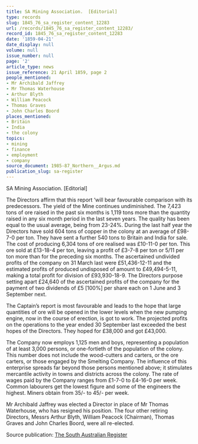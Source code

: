```yaml
---
title: SA Mining Association.  [Editorial]
type: records
slug: 1845_76_sa_register_content_12283
url: /records/1845_76_sa_register_content_12283/
record_id: 1845_76_sa_register_content_12283
date: '1859-04-21'
date_display: null
volume: null
issue_number: null
page: '2'
article_type: news
issue_reference: 21 April 1859, page 2
people_mentioned:
- Mr Archibald Jaffrey
- Mr Thomas Waterhouse
- Arthur Blyth
- William Peacock
- Thomas Graves
- John Charles Boord
places_mentioned:
- Britain
- India
- the colony
topics:
- mining
- finance
- employment
- company
source_document: 1985-87_Northern__Argus.md
publication_slug: sa-register
---
```


SA Mining Association.  [Editorial]

The Directors affirm that this report ‘will bear favourable comparison with its predecessors.  The yield of the Mine continues undiminished.  The 7,423 tons of ore raised in the past six months is 1,119 tons more than the quantity raised in any six month period in the last seven years.  The quality has been equal to the usual average, being from 23-24%.  During the last half year the Directors have sold 604 tons of copper in the colony at an average of £98-7-0 per ton.  They have sent a further 540 tons to Britain and India for sale.  The cost of producing 6,304 tons of ore realised was £10-11-0 per ton.  This ore sold at £13-18-4 per ton, leaving a profit of £3-7-8 per ton or 5/11 per ton more than for the preceding six months.  The ascertained undivided profits of the company on 31 March last were £51,436-12-11 and the estimated profits of produced undisposed of amount to £49,494-5-11, making a total profit for division of £93,930-18-9.  The Directors purpose setting apart £24,640 of the ascertained profits of the company for the payment of two dividends of £5 [100%] per share each on 1 June and 3 September next.

The Captain’s report is most favourable and leads to the hope that large quantities of ore will be opened in the lower levels when the new pumping engine, now in the course of erection, is got to work.  The projected profits on the operations to the year ended 30 September last exceeded the best hopes of the Directors.  They hoped for £38,000 and got £43,000.

The Company now employs 1,125 men and boys, representing a population of at least 3,000 persons, or one-fortieth of the population of the colony.  This number does not include the wood-cutters and carters, or the ore carters, or those engaged by the Smelting Company.  The influence of this enterprise spreads far beyond those persons mentioned above; it stimulates mercantile activity in towns and districts across the colony.  The rate of wages paid by the Company ranges from £1-7-0 to £4-16-0 per week.  Common labourers get the lowest figure and some of the engineers the highest.  Miners obtain from 35/- to 45/- per week.

Mr Archibald Jaffrey was elected a Director in place of Mr Thomas Waterhouse, who has resigned his position.  The four other retiring Directors, Messrs Arthur Blyth, William Peacock (Chairman), Thomas Graves and John Charles Boord, were all re-elected.


Source publication: [The South Australian Register](/publications/sa-register/)
